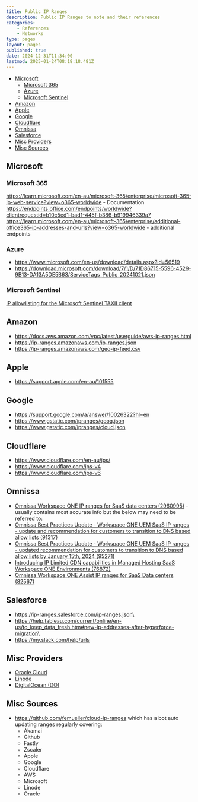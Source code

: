 ```yaml
---
title: Public IP Ranges
description: Public IP Ranges to note and their references
categories:
    - References
    - Networks
type: pages
layout: pages
published: true
date: 2024-12-31T11:34:00
lastmod: 2025-01-24T08:18:18.481Z
---
```



<!--- cSpell:disable --->
* [Microsoft](#microsoft)
  * [Microsoft 365](#microsoft-365)
  * [Azure](#azure)
  * [Microsoft Sentinel](#microsoft-sentinel)
* [Amazon](#amazon)
* [Apple](#apple)
* [Google](#google)
* [Cloudflare](#cloudflare)
* [Omnissa](#omnissa)
* [Salesforce](#salesforce)
* [Misc Providers](#misc-providers)
* [Misc Sources](#misc-sources)
<!--- cSpell:enable --->

## Microsoft

### Microsoft 365

<https://learn.microsoft.com/en-au/microsoft-365/enterprise/microsoft-365-ip-web-service?view=o365-worldwide> - Documentation \
<https://endpoints.office.com/endpoints/worldwide?clientrequestid=b10c5ed1-bad1-445f-b386-b919946339a7>\
<https://learn.microsoft.com/en-au/microsoft-365/enterprise/additional-office365-ip-addresses-and-urls?view=o365-worldwide> - additional endpoints

### Azure

* <https://www.microsoft.com/en-us/download/details.aspx?id=56519>
* <https://download.microsoft.com/download/7/1/D/71D86715-5596-4529-9B13-DA13A5DE5B63/ServiceTags_Public_20241021.json>

### Microsoft Sentinel

[IP allowlisting for the Microsoft Sentinel TAXII client](https://learn.microsoft.com/en-us/azure/sentinel/connect-threat-intelligence-taxii#ip-allowlisting-for-the-microsoft-sentinel-taxii-client)

## Amazon

* <https://docs.aws.amazon.com/vpc/latest/userguide/aws-ip-ranges.html>
* <https://ip-ranges.amazonaws.com/ip-ranges.json>
* <https://ip-ranges.amazonaws.com/geo-ip-feed.csv>

## Apple

* <https://support.apple.com/en-au/101555>

## Google

* <https://support.google.com/a/answer/10026322?hl=en>
* <https://www.gstatic.com/ipranges/goog.json>
* <https://www.gstatic.com/ipranges/cloud.json>

## Cloudflare

* <https://www.cloudflare.com/en-au/ips/>
* <https://www.cloudflare.com/ips-v4>
* <https://www.cloudflare.com/ips-v6>

## Omnissa

* [Omnissa Workspace ONE IP ranges for SaaS data centers (2960995)](https://kb.omnissa.com/s/article/2960995) - usually contains most accurate info but the below may need to be referred to:
* [Omnissa Best Practices Update - Workspace ONE UEM SaaS IP ranges - update and recommendation for customers to transition to DNS based allow lists (91317)](https://kb.omnissa.com/s/article/91317)
* [Omnissa Best Practices Update - Workspace ONE UEM SaaS IP ranges - updated recommendation for customers to transition to DNS based allow lists by January 15th, 2024 (95271)](https://kb.omnissa.com/s/article/95271)
* [Introducing IP Limited CDN capabilities in Managed Hosting SaaS Workspace ONE Environments (76872)](https://kb.omnissa.com/s/article/76872)
* [Omnissa Workspace ONE Assist IP ranges for SaaS Data centers (82567)](https://kb.omnissa.com/s/article/82567)

## Salesforce

* <https://ip-ranges.salesforce.com/ip-ranges.json>\
* <https://help.tableau.com/current/online/en-us/to_keep_data_fresh.htm#new-ip-addresses-after-hyperforce-migration>\
* <https://my.slack.com/help/urls>

## Misc Providers

* [Oracle Cloud](https://docs.oracle.com/iaas/tools/public_ip_ranges.json)
* [Linode](https://geoip.linode.com/)
* [DigitalOcean (DO)](https://digitalocean.com/geo/google.csv)

## Misc Sources

* <https://github.com/femueller/cloud-ip-ranges> which has a bot auto updating ranges regularly covering:
  * Akamai
  * Github
  * Fastly
  * Zscaler
  * Apple
  * Google
  * Cloudflare
  * AWS
  * Microsoft
  * Linode
  * Oracle
